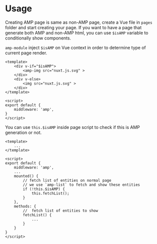 # Usage

Creating AMP page is same as non-AMP page, create a Vue file in `pages` folder and start creating your page.
If you want to have a page that generate both AMP and non-AMP html, you can use `$isAMP` variable to conditionally
show components.

`amp-module` inject `$isAMP` on Vue context in order to determine type of current page render.

```vue
<template>
    <div v-if="$isAMP">
        <amp-img src="nuxt.js.svg" >
    </div>
    <div v-else>
        <img src="nuxt.js.svg" >
    </div>
</template>

<script>
export default {
    middleware: 'amp',
}
</script>
```

You can use `this.$isAMP` inside page script to check if this is AMP generation or not.

```vue
<template>
    ...
</template>

<script>
export default {
    middleware: 'amp',
    ...
    mounted() {
        // fetch list of entities on normal page
        // we use `amp-list` to fetch and show these entities
        if (!this.$isAMP) {
            this.fetchList();
        }
    },
    methods: {
        //  fetch list of entities to show
        fetchList() {
            ...
        }
    }
}
</script>
```